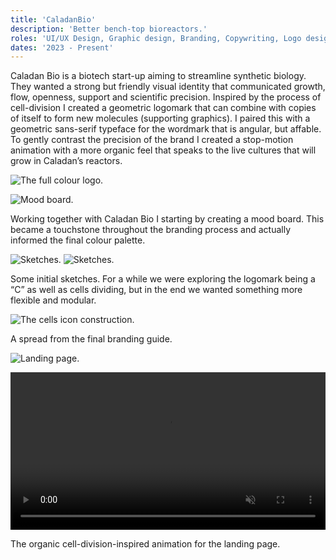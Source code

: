 ```yaml
---
title: 'CaladanBio'
description: 'Better bench-top bioreactors.'
roles: 'UI/UX Design, Graphic design, Branding, Copywriting, Logo design, Animation'
dates: '2023 - Present'
---
```


Caladan Bio is a biotech start-up aiming to streamline synthetic biology. They wanted a strong but friendly visual identity that communicated growth, flow, openness, support and scientific precision. Inspired by the process of cell-division I created a geometric logomark that can combine with copies of itself to form new molecules (supporting graphics). I paired this with a geometric sans-serif typeface for the wordmark that is angular, but affable. To gently contrast the precision of the brand I created a stop-motion animation with a more organic feel that speaks to the live cultures that will grow in Caladan’s reactors.

![The full colour logo.](/images/caladanbio/logo-colour-large.jpg)

![Mood board.](/images/caladanbio/mood.jpg)

<p class="caption">Working together with Caladan Bio I starting by creating a mood board. This became a touchstone throughout the branding process and actually informed the final colour palette.</p>

![Sketches.](/images/caladanbio/sketches-1.jpg)
![Sketches.](/images/caladanbio/sketches-2.jpg)

<p class="caption">Some initial sketches. For a while we were exploring the logomark being a “C” as well as cells dividing, but in the end we wanted something more flexible and modular.</p>

![The cells icon construction.](/images/caladanbio/brandguide-thecells.jpg)

<p class="caption">A spread from the final branding guide.</p>

![Landing page.](/images/caladanbio/website-landing.png)

<p>
<video width="100%" height="auto" class="video" autoplay loop muted>
  <source src="/images/caladanbio/caladan-cells-background.mp4" type="video/mp4">
  Your browser does not support the video tag.
</video>
</p>
<p class="caption">The organic cell-division-inspired animation for the landing page.</p>
